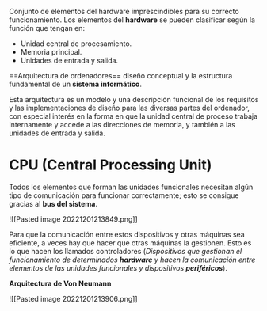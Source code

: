 Conjunto de elementos del hardware imprescindibles para su correcto funcionamiento. Los elementos del **hardware** se pueden clasificar según la función que tengan en:

* Unidad central de procesamiento.
* Memoria principal.
* Unidades de entrada y salida.

==Arquitectura de ordenadores== diseño conceptual y la estructura fundamental de un **sistema informático**.

Esta arquitectura es un modelo y una descripción funcional de los requisitos y las implementaciones de diseño para las diversas partes del ordenador, con especial interés en la forma en que la unidad central de proceso trabaja internamente y accede a las direcciones de memoria, y también a las unidades de entrada y salida.

# CPU (Central Processing Unit)

Todos los elementos que forman las unidades funcionales necesitan algún tipo de comunicación para funcionar correctamente; esto se consigue gracias al **bus del sistema**. 

![[Pasted image 20221201213849.png]]

Para que la comunicación entre estos dispositivos y otras máquinas sea eficiente, a veces hay que hacer que otras máquinas la gestionen. Esto es lo que hacen los llamados controladores (*Dispositivos que gestionan el funcionamiento de determinados **hardware** y hacen la comunicación entre elementos de las unidades funcionales y dispositivos **periféricos***).

**Arquitectura de Von Neumann**

![[Pasted image 20221201213906.png]]

